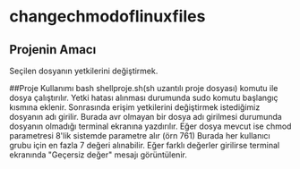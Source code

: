 # changechmodoflinuxfiles
## Projenin Amacı
Seçilen dosyanın yetkilerini değiştirmek.

##Proje Kullanımı
bash shellproje.sh(sh uzantılı proje dosyası) komutu ile dosya çalıştırılır. Yetki hatası alınması durumunda sudo komutu başlangıç kısmına eklenir.
Sonrasında erişim yetkilerini değiştirmek istediğimiz dosyanın adı girilir. Burada avr olmayan bir dosya adı girilmesi durumunda dosyanın olmadığı terminal ekranına yazdırılır.
Eğer dosya mevcut ise chmod parametresi 8'lik sistemde parametre alır (örn 761)
Burada her kullanıcı grubu için en fazla 7 değeri alınabilir. Eğer farklı değerler girilirse terminal ekranında "Geçersiz değer" mesajı görüntülenir.
